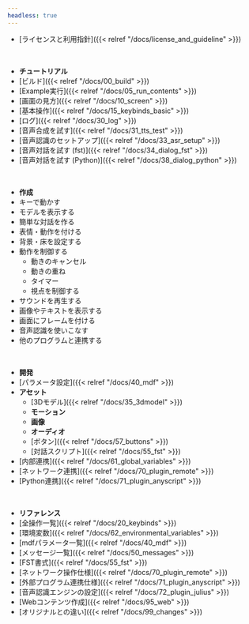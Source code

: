 ```yaml
---
headless: true
---
```


- [ライセンスと利用指針]({{< relref "/docs/license_and_guideline" >}})
<br />

- **チュートリアル**
- [ビルド]({{< relref "/docs/00_build" >}})
- [Example実行]({{< relref "/docs/05_run_contents" >}})
- [画面の見方]({{< relref "/docs/10_screen" >}})
- [基本操作]({{< relref "/docs/15_keybinds_basic" >}})
- [ログ]({{< relref "/docs/30_log" >}})
- [音声合成を試す]({{< relref "/docs/31_tts_test" >}})
- [音声認識のセットアップ]({{< relref "/docs/33_asr_setup" >}})
- [音声対話を試す (fst)]({{< relref "/docs/34_dialog_fst" >}})
- [音声対話を試す (Python)]({{< relref "/docs/38_dialog_python" >}})
<br />

- **作成**
- キーで動かす
- モデルを表示する
- 簡単な対話を作る
- 表情・動作を付ける
- 背景・床を設定する
- 動作を制御する
  - 動きのキャンセル
  - 動きの重ね
  - タイマー
  - 視点を制御する
- サウンドを再生する
- 画像やテキストを表示する
- 画面にフレームを付ける
- 音声認識を使いこなす
- 他のプログラムと連携する
<br />

- **開発**
- [パラメータ設定]({{< relref "/docs/40_mdf" >}})
- **アセット**
  - [3Dモデル]({{< relref "/docs/35_3dmodel" >}})
  - **モーション**
  - **画像**
  - **オーディオ**
  - [ボタン]({{< relref "/docs/57_buttons" >}})
  - [対話スクリプト]({{< relref "/docs/55_fst" >}})
- [内部連携]({{< relref "/docs/61_global_variables" >}})
- [ネットワーク連携]({{< relref "/docs/70_plugin_remote" >}})
- [Python連携]({{< relref "/docs/71_plugin_anyscript" >}})
<br />

- **リファレンス**
- [全操作一覧]({{< relref "/docs/20_keybinds" >}})
- [環境変数]({{< relref "/docs/62_environmental_variables" >}})
- [mdfパラメータ一覧]({{< relref "/docs/40_mdf" >}})
- [メッセージ一覧]({{< relref "/docs/50_messages" >}})
- [FST書式]({{< relref "/docs/55_fst" >}})
- [ネットワーク操作仕様]({{< relref "/docs/70_plugin_remote" >}})
- [外部プログラム連携仕様]({{< relref "/docs/71_plugin_anyscript" >}})
- [音声認識エンジンの設定]({{< relref "/docs/72_plugin_julius" >}})
- [Webコンテンツ作成]({{< relref "/docs/95_web" >}})
- [オリジナルとの違い]({{< relref "/docs/99_changes" >}})
<br />
